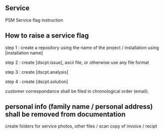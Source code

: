 ## Service
PSM Service flag instruction

## How to raise a service flag

step 1 : create a repository using the name of the project / installation using [installation name]

step 2 : create [dscpt.issue], ascii file, or otherwise use any file format 

step 3 : create [dscpt.analysis]

step 4 : create [dscpt.solution]

customer correspondance shall be filed in chronological order (email). 

## personal info (family name / personal address) shall be removed from documentation

create folders for service photos, other files / scan copy of invoice / recipt  
